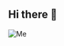 ## Hi there 👋

<!--
**XxDanPhantomxX/XxDanPhantomxX** is a ✨ _special_ ✨ repository because its `README.md` (this file) appears on your GitHub profile.

Here are some ideas to get you started:

- 🔭 I’m currently working on ...
- 🌱 I’m currently learning ...
- 👯 I’m looking to collaborate on ...
- 🤔 I’m looking for help with ...
- 💬 Ask me about ...
- 📫 How to reach me: ...
- 😄 Pronouns: ...
- ⚡ Fun fact: ...
-->
![Me](https://github-readme-stats.vercel.app/api?username=XxDanPhantomxX&show_icons=true&theme=transparent)
